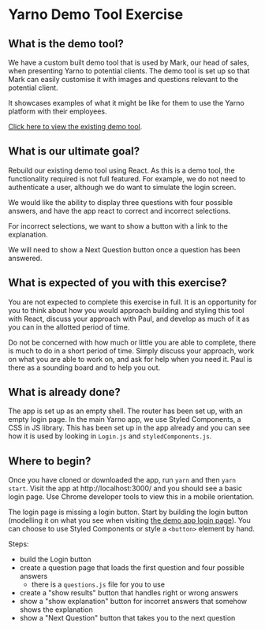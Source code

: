 # Yarno Demo Tool Exercise

## What is the demo tool?

We have a custom built demo tool that is used by Mark, our head of sales, when presenting Yarno to potential clients. The demo tool is set up so that Mark can easily customise it with images and questions relevant to the potential client.

It showcases examples of what it might be like for them to use the Yarno platform with their employees.

[Click here to view the existing demo tool](https://demo.yarno.com.au/woolworths-c80).

## What is our ultimate goal?

Rebuild our existing demo tool using React. As this is a demo tool, the functionality required is not full featured. For example, we do not need to authenticate a user, although we do want to simulate the login screen.

We would like the ability to display three questions with four possible answers, and have the app react to correct and incorrect selections.

For incorrect selections, we want to show a button with a link to the explanation.

We will need to show a Next Question button once a question has been answered.

## What is expected of you with this exercise?

You are not expected to complete this exercise in full. It is an opportunity for you to think about how you would approach building and styling this tool with React, discuss your approach with Paul, and develop as much of it as you can in the allotted period of time.

Do not be concerned with how much or little you are able to complete, there is much to do in a short period of time. Simply discuss your approach, work on what you are able to work on, and ask for help when you need it. Paul is there as a sounding board and to help you out.

## What is already done?

The app is set up as an empty shell. The router has been set up, with an empty login page. In the main Yarno app, we use Styled Components, a CSS in JS library. This has been set up in the app already and you can see how it is used by looking in `Login.js` and `styledComponents.js`.

## Where to begin?

Once you have cloned or downloaded the app, run `yarn` and then `yarn start`. Visit the app at http://localhost:3000/ and you should see a basic login page. Use Chrome developer tools to view this in a mobile orientation.

The login page is missing a login button. Start by building the login button (modelling it on what you see when visiting [the demo app login page](https://demo.yarno.com.au/woolworths-c80/)). You can choose to use Styled Components or style a `<button>` element by hand.

Steps:

- build the Login button
- create a question page that loads the first question and four possible answers
  - there is a `questions.js` file for you to use
- create a "show results" button that handles right or wrong answers
- show a "show explanation" button for incorret answers that somehow shows the explanation
- show a "Next Question" button that takes you to the next question
